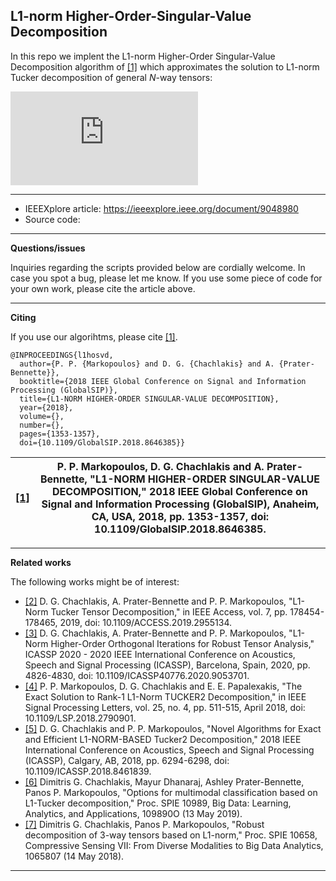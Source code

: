 ## L1-norm Higher-Order-Singular-Value Decomposition

In this repo we implent the L1-norm Higher-Order Singular-Value Decomposition algorithm of [[1]](https://ieeexplore.ieee.org/document/8646385) which approximates the solution to L1-norm Tucker decomposition of general $N$-way tensors:

![equation](https://latex.codecogs.com/svg.latex?%5Cinline%20%5CLARGE%20%5Cunderset%7B%5C%7B%5Cmathbf%20Q_n%20%5Cin%20%5Cmathbb%20R%5E%7BD_n%20%5Ctimes%20d_n%7D%5C%7D_%7Bn%3D1%2C2%2C%5Cldots%2CN%7D%7D%7B%5Ctext%7Bmax.%7D%7D%5Cleft%5C%7C%5Cboldsymbol%7B%5Cmathcal%20X%7D%5Ctimes_1%5Cmathbf%20Q_1%5E%5Ctop%20%5Ctimes_2%5Cmathbf%20Q_2%5E%5Ctop%20%5Cldots%20%5Ctimes_N%5Cmathbf%20Q_N%5E%5Ctop%5Cright%5C%7C_1.)

---
* IEEEXplore article: https://ieeexplore.ieee.org/document/9048980
* Source code: 
---
**Questions/issues**

Inquiries regarding the scripts provided below are cordially welcome. In case you spot a bug, please let me know. If you use some piece of code for your own work, please cite the article above.

---
**Citing**

If you use our algorihtms, please cite [[1]](https://ieeexplore.ieee.org/document/8646385).
```
@INPROCEEDINGS{l1hosvd,
  author={P. P. {Markopoulos} and D. G. {Chachlakis} and A. {Prater-Bennette}},
  booktitle={2018 IEEE Global Conference on Signal and Information Processing (GlobalSIP)}, 
  title={L1-NORM HIGHER-ORDER SINGULAR-VALUE DECOMPOSITION}, 
  year={2018},
  volume={},
  number={},
  pages={1353-1357},
  doi={10.1109/GlobalSIP.2018.8646385}}
```
|[[1]](https://ieeexplore.ieee.org/document/8646385)|P. P. Markopoulos, D. G. Chachlakis and A. Prater-Bennette, "L1-NORM HIGHER-ORDER SINGULAR-VALUE DECOMPOSITION," 2018 IEEE Global Conference on Signal and Information Processing (GlobalSIP), Anaheim, CA, USA, 2018, pp. 1353-1357, doi: 10.1109/GlobalSIP.2018.8646385.|
|-----|--------|

---
**Related works**

The following works might be of interest:

* [[2]](https://ieeexplore.ieee.org/document/8910610) D. G. Chachlakis, A. Prater-Bennette and P. P. Markopoulos, "L1-Norm Tucker Tensor Decomposition," in IEEE Access, vol. 7, pp. 178454-178465, 2019, doi: 10.1109/ACCESS.2019.2955134.
* [[3]](https://ieeexplore.ieee.org/document/9053701) D. G. Chachlakis, A. Prater-Bennette and P. P. Markopoulos, "L1-Norm Higher-Order Orthogonal Iterations for Robust Tensor Analysis," ICASSP 2020 - 2020 IEEE International Conference on Acoustics, Speech and Signal Processing (ICASSP), Barcelona, Spain, 2020, pp. 4826-4830, doi: 10.1109/ICASSP40776.2020.9053701.
* [[4]](https://ieeexplore.ieee.org/document/8248754) P. P. Markopoulos, D. G. Chachlakis and E. E. Papalexakis, "The Exact Solution to Rank-1 L1-Norm TUCKER2 Decomposition," in IEEE Signal Processing Letters, vol. 25, no. 4, pp. 511-515, April 2018, doi: 10.1109/LSP.2018.2790901.
* [[5]](https://ieeexplore.ieee.org/document/8461839) D. G. Chachlakis and P. P. Markopoulos, "Novel Algorithms for Exact and Efficient L1-NORM-BASED Tucker2 Decomposition," 2018 IEEE International Conference on Acoustics, Speech and Signal Processing (ICASSP), Calgary, AB, 2018, pp. 6294-6298, doi: 10.1109/ICASSP.2018.8461839.
* [[6]](https://doi-org.ezproxy.rit.edu/10.1117/12.2520140) Dimitris G. Chachlakis, Mayur Dhanaraj, Ashley Prater-Bennette, Panos P. Markopoulos, "Options for multimodal classification based on L1-Tucker decomposition," Proc. SPIE 10989, Big Data: Learning, Analytics, and Applications, 109890O (13 May 2019).
* [[7]](https://doi-org.ezproxy.rit.edu/10.1117/12.2307843) Dimitris G. Chachlakis, Panos P. Markopoulos, "Robust decomposition of 3-way tensors based on L1-norm," Proc. SPIE 10658, Compressive Sensing VII: From Diverse Modalities to Big Data Analytics, 1065807 (14 May 2018).
---
